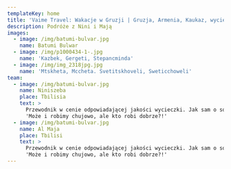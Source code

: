 ```yaml
---
templateKey: home
title: 'Vaime Travel: Wakacje w Gruzji | Gruzja, Armenia, Kaukaz, wycieczki, wczasy'
description: Podróże z Nini i Mają
images:
  - image: /img/batumi-bulvar.jpg
    name: Batumi Bulwar
  - image: /img/p1000434-1-.jpg
    name: 'Kazbek, Gergeti, Stepancminda'
  - image: /img/img_2318jpg.jpg
    name: 'Mtskheta, Mccheta. Svetitskhoveli, Sweticchoweli'
team:
  - image: /img/batumi-bulvar.jpg
    name: Niniszeba
    place: Tbilisia
    text: >
      Przewodnik w cenie odpowiadającej jakości wycieczki. Jak sam o sobie mówi
      'Może i robimy chujowo, ale kto robi dobrze?!'
  - image: /img/batumi-bulvar.jpg
    name: Al Maja
    place: Tbilisi
    text: >
      Przewodnik w cenie odpowiadającej jakości wycieczki. Jak sam o sobie mówi
      'Może i robimy chujowo, ale kto robi dobrze?!'
---
```


